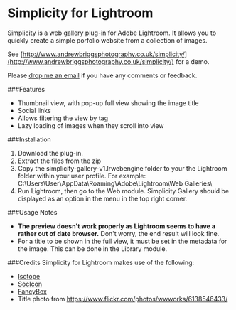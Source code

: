 Simplicity for Lightroom
========================

Simplicity is a web gallery plug-in for Adobe Lightroom.  It allows you to quickly create a simple porfolio website from a collection of images.

See [http://www.andrewbriggsphotography.co.uk/simplicity/](http://www.andrewbriggsphotography.co.uk/simplicity/) for a demo.

Please [drop me an email](mailto:andrew@brggs.co.uk) if you have any comments or feedback.

###Features
- Thumbnail view, with pop-up full view showing the image title
- Social links
- Allows filtering the view by tag
- Lazy loading of images when they scroll into view

###Installation
1. Download the plug-in.
1. Extract the files from the zip
1. Copy the simplicity-gallery-v1.lrwebengine folder to your the Lightroom folder within your user profile.  For example: C:\Users\User\AppData\Roaming\Adobe\Lightroom\Web Galleries\
1. Run Lightroom, then go to the Web module.  Simplicity Gallery should be displayed as an option in the menu in the top right corner.

###Usage Notes
- **The preview doesn't work properly as Lightroom seems to have a rather out of date browser.**  Don't worry, the end result will look fine.
- For a title to be shown in the full view, it must be set in the metadata for the image.  This can be done in the Library module.

###Credits
Simplicity for Lightroom makes use of the following:

- [Isotope](http://isotope.metafizzy.co/)
- [SocIcon](http://www.socicon.com/)
- [FancyBox](http://fancyapps.com/fancybox/)
- Title photo from https://www.flickr.com/photos/wwworks/6138546433/
